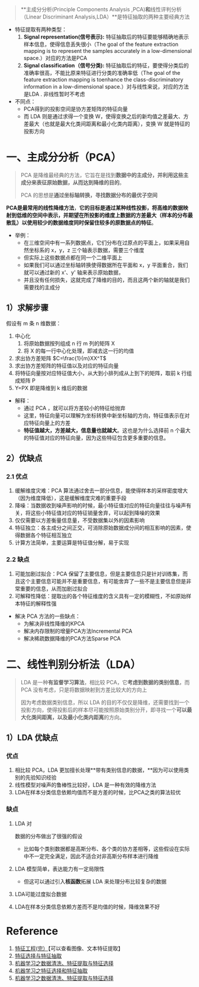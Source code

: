 > **主成分分析(Principle Components Analysis ,PCA)**和**线性评判分析（Linear Discriminant Analysis,LDA）**是特征抽取的两种主要经典方法

- 特征提取有两种类型：
  1. **Signal representation(信号表示):** 特征抽取后的特征要能够精确地表示样本信息，使得信息丢失很小（The goal of the feature extraction mapping is to represent the samples accurately in a low-dimensional space.）对应的方法是PCA
  2. **Signal classification（信号分类):** 特征抽取后的特征，要使得分类后的准确率很高，不能比原来特征进行分类的准确率低（The goal of the feature extraction mapping is toenhance the class-discriminatory information in a low-dimensional space.）对与线性来说，对应的方法是LDA . 非线性暂时不考虑
- 不同点：
  - PCA得到的投影空间是协方差矩阵的特征向量
  - 而 LDA 则是通过求得一个变换 W，使得变换之后的新均值之差最大、方差最大（也就是最大化类间距离和最小化类内距离），变换 W 就是特征的投影方向

# 一、主成分分析（PCA）

> PCA 是降维最经典的方法，它旨在是找到**数据中的主成分，并利用这些主成分来表征原始数据，从而达到降维的目的**。
>
> PCA 的思想是**通过坐标轴转换，寻找数据分布的最优子空间**

**PCA是最常用的线性降维方法**，**它的目标是通过某种线性投影，将高维的数据映射到低维的空间中表示，并期望在所投影的维度上数据的方差最大（样本的分布最散乱）以使用较少的数据维度同时保留住较多的原数据点的特征**。

- 举例：
  - 在三维空间中有一系列数据点，它们分布在过原点的平面上，如果采用自然坐标系的 x，y，z 三个轴表示数据，需要三个维度
  - 但实际上这些数据点都在同一个二维平面上
  - 如果我们可以通过坐标轴转换使得数据所在平面和 x，y 平面重合，我们就可以通过新的 x'、y' 轴来表示原始数据，
  - 并且没有任何损失，这就完成了降维的目的，而且这两个新的轴就是我们需要找的主成分

## 1）求解步骤

假设有 m 条 n 维数据：

1. 中心化
   1. 将原始数据按列组成 n 行 m 列的矩阵 X
   2. 将 X 的每一行中心化处理，即减去这一行的均值
2. 求出协方差矩阵 $C=\frac{1}{m}XX^T$
3. 求出协方差矩阵的特征值以及对应的特征向量
4. 将特征向量按对应特征值大小，从大到小排列成从上到下的矩阵，取前 k 行组成矩阵 P
5. Y=PX 即是降维到 k 维后的数据

- 解释：
  - 通过 PCA ，就可以将方差较小的特征给抛弃
  - 这里，特征向量可以理解为坐标转换中新坐标轴的方向，特征值表示在对应特征向量上的方差
  - **特征值越大，方差越大，信息量也就越大**。这也是为什么选择前 n 个最大的特征值对应的特征向量，因为这些特征包含更多重要的信息。

## 2）优缺点

### 2.1 优点

1. 缓解维度灾难：PCA 算法通过舍去一部分信息，能使得样本的采样密度增大（因为维度降低），这是缓解维度灾难的重要手段
2. 降噪：当数据收到噪声影响的时候，最小特征值对应的特征向量往往与噪声有关，将这些小特征值对应的特征销量舍弃，可以起到降噪的效果
3. 仅仅需要以方差衡量信息量，不受数据集以外的因素影响
4. 特征独立：各主成分之间正交，可消除原始数据成分间的相互影响的因素，使得数据各个特征相互独立
5. 计算方法简单，主要运算是特征值分解，易于实现

### 2.2 缺点

1. 可能加剧过拟合：PCA 保留了主要信息，但是主要信息只是针对训练集，而且这个主要信息可能并不是重要信息，有可能舍弃了一些不是主要信息但是非常重要的信息，从而加剧过拟合
2. 可解释性降低：提取出的各个特征维度的含义具有一定的模糊性，不如原始样本特征的解释性强

- 解决 PCA 方法的一些缺点：
  - 为解决非线性降维的KPCA
  - 解决内存限制的增量PCA方法Incremental PCA
  - 解决稀疏数据降维的PCA方法Sparse PCA

# 二、线性判别分析法（LDA）

> LDA 是一种**有监督学习算法**，相比较 PCA，它**考虑到数据的类别信息**，而 PCA 没有考虑，只是将数据映射到方差比较大的方向上
>
> 因为考虑数据类别信息，所以 LDA 的目的不仅仅是降维，还需要找到一个投影方向，使得投影后的样本尽可能按照原始类别分开，即寻找一个**可以最大化类间距离，以及最小化类内距离**的方向。

## 1）LDA 优缺点

### 优点

1. 相比较 PCA，LDA 更加擅长处理**带有类别信息的数据，**因为可以使用类别的先验知识经验
2. 线性模型对噪声的鲁棒性比较好，LDA 是一种有效的降维方法
3. LDA在样本分类信息依赖均值而不是方差的时候，比PCA之类的算法较优

### 缺点

1. LDA 对

   数据的分布做出了很强的假设

   - 比如每个类别数据都是高斯分布、各个类的协方差相等，这些假设在实际中不一定完全满足，因此不适合对非高斯分布样本进行降维

2. LDA 模型简单，表达能力有一定局限性

   - 但这可以通过引入**核函数**拓展 LDA 来处理分布比较复杂的数据

3. LDA可能过度拟合数据

4. LDA在样本分类信息依赖方差而不是均值的时候，降维效果不好

# Reference

1. [特征工程(完）](https://zhuanlan.zhihu.com/p/57356973)【可以查看图像、文本特征提取】
2. [特征选择与特征抽取](https://cloud.tencent.com/developer/article/1411702)
3. [机器学习之数据清洗、特征提取与特征选择](https://www.toutiao.com/i6531647729829937668/?wid=1635671319665)
4. [机器学习之特征选择和特征抽取](https://www.cnblogs.com/dyl222/p/11055756.html)
5. [机器学习之数据清洗、特征提取与特征选择](https://www.toutiao.com/i6531647729829937668/?wid=1635671319665)

